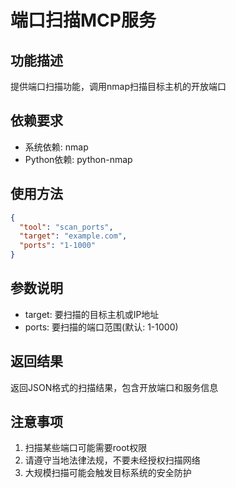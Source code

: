 # 端口扫描MCP服务

## 功能描述
提供端口扫描功能，调用nmap扫描目标主机的开放端口

## 依赖要求
- 系统依赖: nmap
- Python依赖: python-nmap

## 使用方法
```json
{
  "tool": "scan_ports",
  "target": "example.com",
  "ports": "1-1000"
}
```

## 参数说明
- target: 要扫描的目标主机或IP地址
- ports: 要扫描的端口范围(默认: 1-1000)

## 返回结果
返回JSON格式的扫描结果，包含开放端口和服务信息

## 注意事项
1. 扫描某些端口可能需要root权限
2. 请遵守当地法律法规，不要未经授权扫描网络
3. 大规模扫描可能会触发目标系统的安全防护